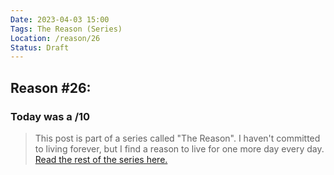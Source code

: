 ```yaml
---
Date: 2023-04-03 15:00
Tags: The Reason (Series)
Location: /reason/26
Status: Draft
---
```


## Reason #26:

### Today was a /10

>This post is part of a series called "The Reason". I haven't committed to living forever, but I find a reason to live for one more day every day. [Read the rest of the series here.](/reason/)
